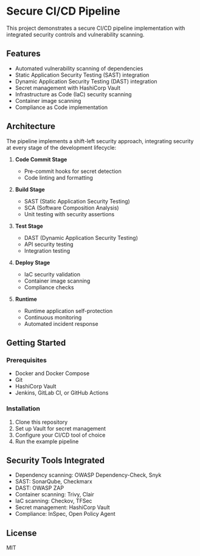 # Secure CI/CD Pipeline

This project demonstrates a secure CI/CD pipeline implementation with integrated security controls and vulnerability scanning.

## Features

- Automated vulnerability scanning of dependencies
- Static Application Security Testing (SAST) integration
- Dynamic Application Security Testing (DAST) integration
- Secret management with HashiCorp Vault
- Infrastructure as Code (IaC) security scanning
- Container image scanning
- Compliance as Code implementation

## Architecture

The pipeline implements a shift-left security approach, integrating security at every stage of the development lifecycle:

1. **Code Commit Stage**
   - Pre-commit hooks for secret detection
   - Code linting and formatting

2. **Build Stage**
   - SAST (Static Application Security Testing)
   - SCA (Software Composition Analysis)
   - Unit testing with security assertions

3. **Test Stage**
   - DAST (Dynamic Application Security Testing)
   - API security testing
   - Integration testing

4. **Deploy Stage**
   - IaC security validation
   - Container image scanning
   - Compliance checks

5. **Runtime**
   - Runtime application self-protection
   - Continuous monitoring
   - Automated incident response

## Getting Started

### Prerequisites

- Docker and Docker Compose
- Git
- HashiCorp Vault
- Jenkins, GitLab CI, or GitHub Actions

### Installation

1. Clone this repository
2. Set up Vault for secret management
3. Configure your CI/CD tool of choice
4. Run the example pipeline

## Security Tools Integrated

- Dependency scanning: OWASP Dependency-Check, Snyk
- SAST: SonarQube, Checkmarx
- DAST: OWASP ZAP
- Container scanning: Trivy, Clair
- IaC scanning: Checkov, TFSec
- Secret management: HashiCorp Vault
- Compliance: InSpec, Open Policy Agent

## License

MIT
